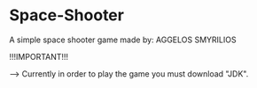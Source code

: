 # Space-Shooter
A simple space shooter game made by: AGGELOS SMYRILIOS  

!!!IMPORTANT!!!

--> Currently in order to play the game you must download "JDK".
